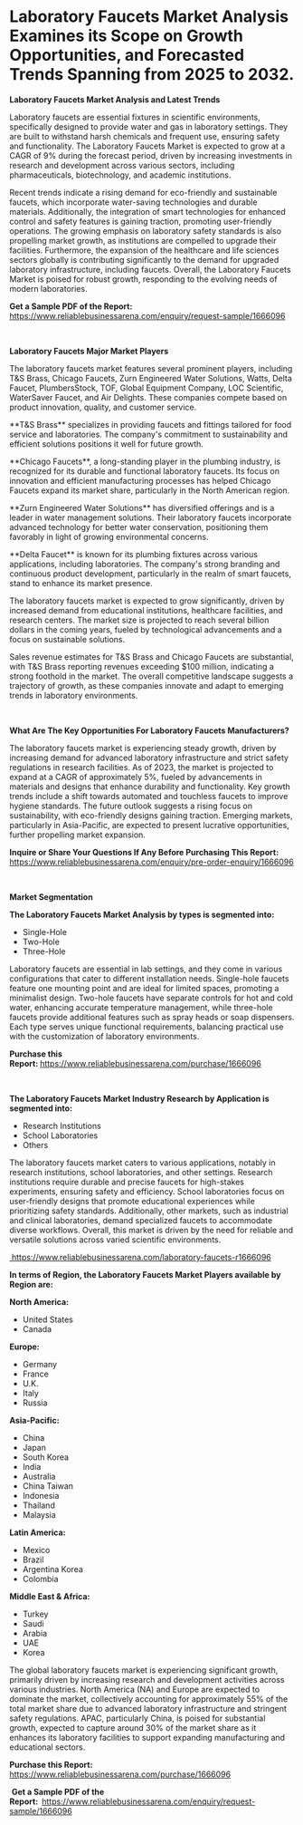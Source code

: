 <p><h1>Laboratory Faucets Market Analysis Examines its Scope on Growth Opportunities, and Forecasted Trends Spanning from 2025 to 2032.</h1></p><p><strong>Laboratory Faucets Market Analysis and Latest Trends</strong></p>
<p><p>Laboratory faucets are essential fixtures in scientific environments, specifically designed to provide water and gas in laboratory settings. They are built to withstand harsh chemicals and frequent use, ensuring safety and functionality. The Laboratory Faucets Market is expected to grow at a CAGR of 9% during the forecast period, driven by increasing investments in research and development across various sectors, including pharmaceuticals, biotechnology, and academic institutions.</p><p>Recent trends indicate a rising demand for eco-friendly and sustainable faucets, which incorporate water-saving technologies and durable materials. Additionally, the integration of smart technologies for enhanced control and safety features is gaining traction, promoting user-friendly operations. The growing emphasis on laboratory safety standards is also propelling market growth, as institutions are compelled to upgrade their facilities. Furthermore, the expansion of the healthcare and life sciences sectors globally is contributing significantly to the demand for upgraded laboratory infrastructure, including faucets. Overall, the Laboratory Faucets Market is poised for robust growth, responding to the evolving needs of modern laboratories.</p></p>
<p><strong>Get a Sample PDF of the Report:&nbsp;</strong> <a href="https://www.reliablebusinessarena.com/enquiry/request-sample/1666096?utm_campaign=3646&utm_medium=2&utm_source=Github&utm_content=ia&utm_term=17042025&utm_id=laboratory-faucets">https://www.reliablebusinessarena.com/enquiry/request-sample/1666096</a></p>
<p>&nbsp;</p>
<p><strong>Laboratory Faucets Major Market Players</strong></p>
<p><p>The laboratory faucets market features several prominent players, including T&S Brass, Chicago Faucets, Zurn Engineered Water Solutions, Watts, Delta Faucet, PlumbersStock, TOF, Global Equipment Company, LOC Scientific, WaterSaver Faucet, and Air Delights. These companies compete based on product innovation, quality, and customer service.</p><p>**T&S Brass** specializes in providing faucets and fittings tailored for food service and laboratories. The company's commitment to sustainability and efficient solutions positions it well for future growth. </p><p>**Chicago Faucets**, a long-standing player in the plumbing industry, is recognized for its durable and functional laboratory faucets. Its focus on innovation and efficient manufacturing processes has helped Chicago Faucets expand its market share, particularly in the North American region.</p><p>**Zurn Engineered Water Solutions** has diversified offerings and is a leader in water management solutions. Their laboratory faucets incorporate advanced technology for better water conservation, positioning them favorably in light of growing environmental concerns.</p><p>**Delta Faucet** is known for its plumbing fixtures across various applications, including laboratories. The company's strong branding and continuous product development, particularly in the realm of smart faucets, stand to enhance its market presence.</p><p>The laboratory faucets market is expected to grow significantly, driven by increased demand from educational institutions, healthcare facilities, and research centers. The market size is projected to reach several billion dollars in the coming years, fueled by technological advancements and a focus on sustainable solutions.</p><p>Sales revenue estimates for T&S Brass and Chicago Faucets are substantial, with T&S Brass reporting revenues exceeding $100 million, indicating a strong foothold in the market. The overall competitive landscape suggests a trajectory of growth, as these companies innovate and adapt to emerging trends in laboratory environments.</p></p>
<p>&nbsp;</p>
<p><strong>What Are The Key Opportunities For Laboratory Faucets Manufacturers?</strong></p>
<p><p>The laboratory faucets market is experiencing steady growth, driven by increasing demand for advanced laboratory infrastructure and strict safety regulations in research facilities. As of 2023, the market is projected to expand at a CAGR of approximately 5%, fueled by advancements in materials and designs that enhance durability and functionality. Key growth trends include a shift towards automated and touchless faucets to improve hygiene standards. The future outlook suggests a rising focus on sustainability, with eco-friendly designs gaining traction. Emerging markets, particularly in Asia-Pacific, are expected to present lucrative opportunities, further propelling market expansion.</p></p>
<p><strong>Inquire or Share Your Questions If Any Before Purchasing This Report:</strong> <a href="https://www.reliablebusinessarena.com/enquiry/pre-order-enquiry/1666096?utm_campaign=3646&utm_medium=2&utm_source=Github&utm_content=ia&utm_term=17042025&utm_id=laboratory-faucets">https://www.reliablebusinessarena.com/enquiry/pre-order-enquiry/1666096</a></p>
<p>&nbsp;</p>
<p><strong>Market Segmentation</strong></p>
<p><strong>The Laboratory Faucets Market Analysis by types is segmented into:</strong></p>
<p><ul><li>Single-Hole</li><li>Two-Hole</li><li>Three-Hole</li></ul></p>
<p><p>Laboratory faucets are essential in lab settings, and they come in various configurations that cater to different installation needs. Single-hole faucets feature one mounting point and are ideal for limited spaces, promoting a minimalist design. Two-hole faucets have separate controls for hot and cold water, enhancing accurate temperature management, while three-hole faucets provide additional features such as spray heads or soap dispensers. Each type serves unique functional requirements, balancing practical use with the customization of laboratory environments.</p></p>
<p><strong>Purchase this Report:&nbsp;</strong><a href="https://www.reliablebusinessarena.com/purchase/1666096?utm_campaign=3646&utm_medium=2&utm_source=Github&utm_content=ia&utm_term=17042025&utm_id=laboratory-faucets">https://www.reliablebusinessarena.com/purchase/1666096</a></p>
<p>&nbsp;</p>
<p><strong>The Laboratory Faucets Market Industry Research by Application is segmented into:</strong></p>
<p><ul><li>Research Institutions</li><li>School Laboratories</li><li>Others</li></ul></p>
<p><p>The laboratory faucets market caters to various applications, notably in research institutions, school laboratories, and other settings. Research institutions require durable and precise faucets for high-stakes experiments, ensuring safety and efficiency. School laboratories focus on user-friendly designs that promote educational experiences while prioritizing safety standards. Additionally, other markets, such as industrial and clinical laboratories, demand specialized faucets to accommodate diverse workflows. Overall, this market is driven by the need for reliable and versatile solutions across varied scientific environments.</p></p>
<p><a href="https://www.reliablebusinessarena.com/laboratory-faucets-r1666096?utm_campaign=3646&utm_medium=2&utm_source=Github&utm_content=ia&utm_term=17042025&utm_id=laboratory-faucets">&nbsp;https://www.reliablebusinessarena.com/laboratory-faucets-r1666096</a></p>
<p><strong>In terms of Region, the Laboratory Faucets Market Players available by Region are:</strong></p>
<p>
    <p> <strong> North America: </strong>
        <ul>
            <li>United States</li>
            <li>Canada</li>
        </ul>
        </p> 
    <p> <strong> Europe: </strong>
        <ul>
            <li>Germany</li>
            <li>France</li>
            <li>U.K.</li>
            <li>Italy</li>
            <li>Russia</li>
        </ul>
        </p> 
    <p> <strong> Asia-Pacific: </strong>
        <ul>
            <li>China</li>
            <li>Japan</li>
            <li>South Korea</li>
            <li>India</li>
            <li>Australia</li>
            <li>China Taiwan</li>
            <li>Indonesia</li>
            <li>Thailand</li>
            <li>Malaysia</li>
        </ul>
        </p> 
    <p> <strong> Latin America: </strong>
        <ul>
            <li>Mexico</li>
            <li>Brazil</li>
            <li>Argentina Korea</li>
            <li>Colombia</li>
        </ul>
        </p> 
    <p> <strong> Middle East & Africa: </strong>
        <ul>
            <li>Turkey</li>
            <li>Saudi</li>
            <li>Arabia</li>
            <li>UAE</li>
            <li>Korea</li>
        </ul>
    </p>
    </p>
<p><p>The global laboratory faucets market is experiencing significant growth, primarily driven by increasing research and development activities across various industries. North America (NA) and Europe are expected to dominate the market, collectively accounting for approximately 55% of the total market share due to advanced laboratory infrastructure and stringent safety regulations. APAC, particularly China, is poised for substantial growth, expected to capture around 30% of the market share as it enhances its laboratory facilities to support expanding manufacturing and educational sectors.</p></p>
<p><strong>Purchase this Report: </strong><a href="https://www.reliablebusinessarena.com/purchase/1666096?utm_campaign=3646&utm_medium=2&utm_source=Github&utm_content=ia&utm_term=17042025&utm_id=laboratory-faucets">https://www.reliablebusinessarena.com/purchase/1666096</a></p>
<p>&nbsp;<strong>Get a Sample PDF of the Report:&nbsp;&nbsp;</strong><a href="https://www.reliablebusinessarena.com/enquiry/request-sample/1666096?utm_campaign=3646&utm_medium=2&utm_source=Github&utm_content=ia&utm_term=17042025&utm_id=laboratory-faucets">https://www.reliablebusinessarena.com/enquiry/request-sample/1666096</a></p>
<p><strong></strong></p>
<p><p></p><p></p><p></p></p>